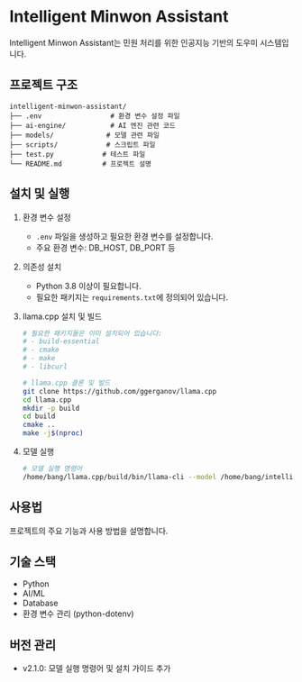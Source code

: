 # Intelligent Minwon Assistant

Intelligent Minwon Assistant는 민원 처리를 위한 인공지능 기반의 도우미 시스템입니다.

## 프로젝트 구조

```
intelligent-minwon-assistant/
├── .env                 # 환경 변수 설정 파일
├── ai-engine/           # AI 엔진 관련 코드
├── models/             # 모델 관련 파일
├── scripts/            # 스크립트 파일
├── test.py            # 테스트 파일
└── README.md          # 프로젝트 설명
```

## 설치 및 실행

1. 환경 변수 설정
   - `.env` 파일을 생성하고 필요한 환경 변수를 설정합니다.
   - 주요 환경 변수: DB_HOST, DB_PORT 등

2. 의존성 설치
   - Python 3.8 이상이 필요합니다.
   - 필요한 패키지는 `requirements.txt`에 정의되어 있습니다.

3. llama.cpp 설치 및 빌드
   ```bash
   # 필요한 패키지들은 이미 설치되어 있습니다:
   # - build-essential
   # - cmake
   # - make
   # - libcurl

   # llama.cpp 클론 및 빌드
   git clone https://github.com/ggerganov/llama.cpp
   cd llama.cpp
   mkdir -p build
   cd build
   cmake ..
   make -j$(nproc)
   ```

4. 모델 실행
   ```bash
   # 모델 실행 명령어
   /home/bang/llama.cpp/build/bin/llama-cli --model /home/bang/intelligent-minwon-assistant/models/llama-3-Korean-Bllossom-8B-gguf-Q4_K_M/llama-3-Korean-Bllossom-8B-Q4_K_M.gguf
   ```

## 사용법

프로젝트의 주요 기능과 사용 방법을 설명합니다.

## 기술 스택

- Python
- AI/ML
- Database
- 환경 변수 관리 (python-dotenv)

## 버전 관리

- v2.1.0: 모델 실행 명령어 및 설치 가이드 추가
